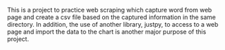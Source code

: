 This is a project to practice web scraping which capture word from web page and create a csv file based on the captured information in the same directory. 
In addition, the use of another library, justpy, to access to a web page and import the data to the chart is another major purpose of this project. 
